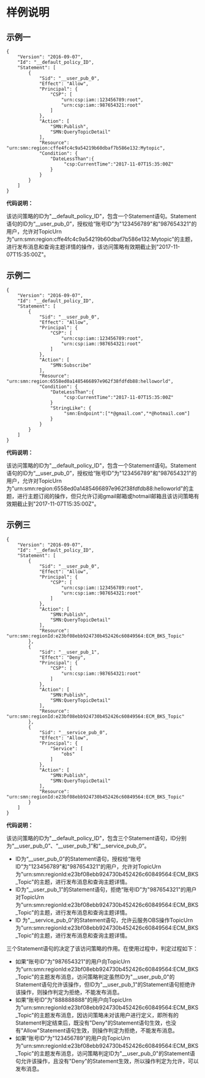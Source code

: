 # 样例说明<a name="zh-cn_topic_0044171019"></a>

## 示例一<a name="section1055594864013"></a>

```
{
    "Version": "2016-09-07", 
    "Id": "__default_policy_ID", 
    "Statement": [
        {
            "Sid": "__user_pub_0", 
            "Effect": "Allow", 
            "Principal": {
                "CSP": [
                    "urn:csp:iam::123456789:root",
                    "urn:csp:iam::987654321:root"
                ]
            }, 
            "Action": [
                "SMN:Publish", 
                "SMN:QueryTopicDetail"
            ], 
            "Resource": "urn:smn:region:cffe4fc4c9a54219b60dbaf7b586e132:Mytopic",
            "Condition": {
                "DateLessThan":{
                     "csp:CurrentTime":"2017-11-07T15:35:00Z"
                }
            }
        }
    ]
}
```

**代码说明：**

该访问策略的ID为"\_\_default\_policy\_ID"，包含一个Statement语句。Statement语句的ID为“\_\_user\_pub\_0”，授权给“账号ID”为"123456789"和"987654321"的用户，允许对TopicUrn为"urn:smn:region:cffe4fc4c9a54219b60dbaf7b586e132:Mytopic"的主题，进行发布消息和查询主题详情的操作，该访问策略有效期截止到"2017-11-07T15:35:00Z"。

## 示例二<a name="section139924544112"></a>

```
{
    "Version": "2016-09-07", 
    "Id": "__default_policy_ID", 
    "Statement": [
        {
            "Sid": "__user_pub_0", 
            "Effect": "Allow", 
            "Principal": {
                "CSP": [
                    "urn:csp:iam::123456789:root",
                    "urn:csp:iam::987654321:root"
                ]
            }, 
            "Action": [
                "SMN:Subscribe" 
            ], 
            "Resource": "urn:smn:region:6558ed0a1485466897e962f38fdfdb88:helloworld",
            "Condition": {
                "DateLessThan":{
                     "csp:CurrentTime":"2017-11-07T15:35:00Z"
                }
                "StringLike": {
                     "smn:Endpoint":["*@gmail.com","*@hotmail.com"]
                }
            }
        }
    ]
}
```

**代码说明：**

该访问策略的ID为"\_\_default\_policy\_ID"，包含一个Statement语句。Statement语句的ID为“\_\_user\_pub\_0”，授权给“账号ID”为"123456789"和"987654321"的用户，允许对TopicUrn为"urn:smn:region:6558ed0a1485466897e962f38fdfdb88:helloworld"的主题，进行主题订阅的操作，但只允许订阅gmail邮箱或hotmail邮箱且该访问策略有效期截止到"2017-11-07T15:35:00Z"。

## 示例三<a name="section1692213342413"></a>

```
{
    "Version": "2016-09-07", 
    "Id": "__default_policy_ID", 
    "Statement": [
        {
            "Sid": "__user_pub_0", 
            "Effect": "Allow", 
            "Principal": {
                "CSP": [
                    "urn:csp:iam::123456789:root",
                    "urn:csp:iam::987654321:root"
                ]
            }, 
            "Action": [
                "SMN:Publish", 
                "SMN:QueryTopicDetail"
            ], 
            "Resource": "urn:smn:regionId:e23bf08ebb924730b452426c60849564:ECM_BKS_Topic"
        }, 
        {
            "Sid": "__user_pub_1", 
            "Effect": "Deny", 
            "Principal": {
                "CSP": [
                    "urn:csp:iam::987654321:root"
                ]
            }, 
            "Action": [
                "SMN:Publish", 
                "SMN:QueryTopicDetail"
            ], 
            "Resource": "urn:smn:regionId:e23bf08ebb924730b452426c60849564:ECM_BKS_Topic"
        }, 
        {
            "Sid": "__service_pub_0", 
            "Effect": "Allow", 
            "Principal": {
                "Service": [
                    "obs"
                ]
            }, 
            "Action": [
                "SMN:Publish", 
                "SMN:QueryTopicDetail"
            ], 
            "Resource": "urn:smn:regionId:e23bf08ebb924730b452426c60849564:ECM_BKS_Topic"
        }
    ]
}
```

**代码说明：**

该访问策略的ID为"\_\_default\_policy\_ID"，包含三个Statement语句，ID分别为“\_\_user\_pub\_0”、“\_\_user\_pub\_1”和“\_\_service\_pub\_0”。

-   ID为“\_\_user\_pub\_0”的Statement语句，授权给“账号ID”为"123456789"和"987654321"的用户，允许对TopicUrn为"urn:smn:regionId:e23bf08ebb924730b452426c60849564:ECM\_BKS\_Topic"的主题，进行发布消息和查询主题详情。
-   ID为“\_\_user\_pub\_1”的Statement语句，拒绝“账号ID”为"987654321"的用户对TopicUrn为"urn:smn:regionId:e23bf08ebb924730b452426c60849564:ECM\_BKS\_Topic"的主题，进行发布消息和查询主题详情。
-   ID 为"\_\_service\_pub\_0"的Statement语句，允许云服务OBS操作TopicUrn为"urn:smn:regionId:e23bf08ebb924730b452426c60849564:ECM\_BKS\_Topic"的主题，进行发布消息和查询主题详情。

三个Statement语句的决定了该访问策略的作用。在使用过程中，判定过程如下：

-   如果“账号ID”为"987654321"的用户向TopicUrn为"urn:smn:regionId:e23bf08ebb924730b452426c60849564:ECM\_BKS\_Topic"的主题发布消息，访问策略判定虽然ID为"\_\_user\_pub\_0"的Statement语句允许该操作，但ID为"\_\_user\_pub\_1"的Statement语句拒绝许该操作，则操作判定为拒绝，不能发布消息。
-   如果“账号ID”为"888888888"的用户向TopicUrn为"urn:smn:regionId:e23bf08ebb924730b452426c60849564:ECM\_BKS\_Topic"的主题发布消息，因访问策略未对该用户进行定义，即所有的Statement判定结束后，既没有"Deny"的Statement语句生效，也没有"Allow"Statement语句生效，则操作判定为拒绝，不能发布消息。
-   如果“账号ID”为"123456789"的用户向TopicUrn为"urn:smn:regionId:e23bf08ebb924730b452426c60849564:ECM\_BKS\_Topic"的主题发布消息，访问策略判定ID为"\_\_user\_pub\_0"的Statement语句允许该操作，且没有"Deny"的Statement生效，所以操作判定为允许，可以发布消息。

